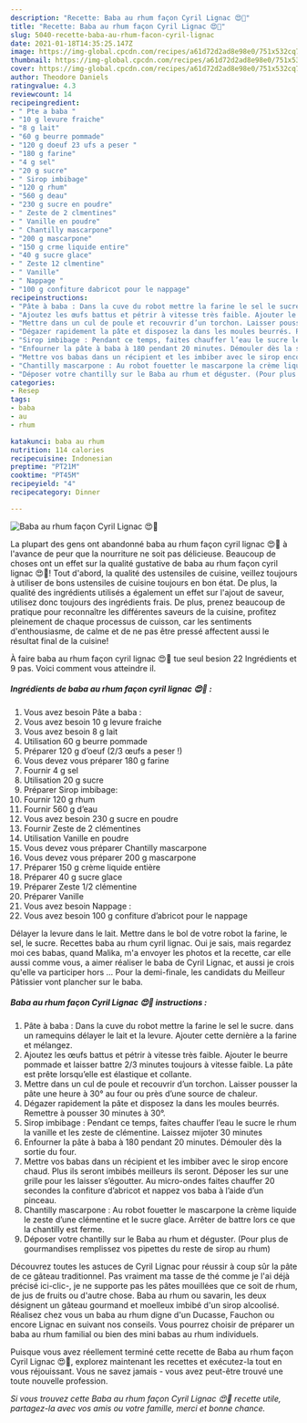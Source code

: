 ```yaml
---
description: "Recette: Baba au rhum façon Cyril Lignac 😍🤪"
title: "Recette: Baba au rhum façon Cyril Lignac 😍🤪"
slug: 5040-recette-baba-au-rhum-facon-cyril-lignac
date: 2021-01-18T14:35:25.147Z
image: https://img-global.cpcdn.com/recipes/a61d72d2ad8e98e0/751x532cq70/baba-au-rhum-facon-cyril-lignac-😍🤪-photo-principale-de-la-recette.jpg
thumbnail: https://img-global.cpcdn.com/recipes/a61d72d2ad8e98e0/751x532cq70/baba-au-rhum-facon-cyril-lignac-😍🤪-photo-principale-de-la-recette.jpg
cover: https://img-global.cpcdn.com/recipes/a61d72d2ad8e98e0/751x532cq70/baba-au-rhum-facon-cyril-lignac-😍🤪-photo-principale-de-la-recette.jpg
author: Theodore Daniels
ratingvalue: 4.3
reviewcount: 14
recipeingredient:
- " Pte a baba "
- "10 g levure fraiche"
- "8 g lait"
- "60 g beurre pommade"
- "120 g doeuf 23 ufs a peser "
- "180 g farine"
- "4 g sel"
- "20 g sucre"
- " Sirop imbibage"
- "120 g rhum"
- "560 g deau"
- "230 g sucre en poudre"
- " Zeste de 2 clmentines"
- " Vanille en poudre"
- " Chantilly mascarpone"
- "200 g mascarpone"
- "150 g crme liquide entire"
- "40 g sucre glace"
- " Zeste 12 clmentine"
- " Vanille"
- " Nappage "
- "100 g confiture dabricot pour le nappage"
recipeinstructions:
- "Pâte à baba : Dans la cuve du robot mettre la farine le sel le sucre. dans un ramequins délayer le lait et la levure. Ajouter cette dernière a la farine et mélangez."
- "Ajoutez les œufs battus et pétrir à vitesse très faible. Ajouter le beurre pommade et laisser battre 2/3 minutes toujours à vitesse faible. La pâte est prête lorsqu’elle est élastique et collante."
- "Mettre dans un cul de poule et recouvrir d’un torchon. Laisser pousser la pâte une heure à 30° au four ou près d’une source de chaleur."
- "Dégazer rapidement la pâte et disposez la dans les moules beurrés. Remettre à pousser 30 minutes à 30°."
- "Sirop imbibage : Pendant ce temps, faites chauffer l’eau le sucre le rhum la vanille et les zeste de clémentine. Laissez mijoter 30 minutes"
- "Enfourner la pâte à baba à 180 pendant 20 minutes. Démouler dès la sortie du four."
- "Mettre vos babas dans un récipient et les imbiber avec le sirop encore chaud. Plus ils seront imbibés meilleurs ils seront. Déposer les sur une grille pour les laisser s’égoutter. Au micro-ondes faites chauffer 20 secondes la confiture d’abricot et nappez vos baba à l’aide d’un pinceau."
- "Chantilly mascarpone : Au robot fouetter le mascarpone la crème liquide le zeste d’une clémentine et le sucre glace. Arrêter de battre lors ce que la chantilly est ferme."
- "Déposer votre chantilly sur le Baba au rhum et déguster. (Pour plus de gourmandises remplissez vos pipettes du reste de sirop au rhum)"
categories:
- Resep
tags:
- baba
- au
- rhum

katakunci: baba au rhum 
nutrition: 114 calories
recipecuisine: Indonesian
preptime: "PT21M"
cooktime: "PT45M"
recipeyield: "4"
recipecategory: Dinner

---
```



![Baba au rhum façon Cyril Lignac 😍🤪](https://img-global.cpcdn.com/recipes/a61d72d2ad8e98e0/751x532cq70/baba-au-rhum-facon-cyril-lignac-😍🤪-photo-principale-de-la-recette.jpg)

La plupart des gens ont abandonné baba au rhum façon cyril lignac 😍🤪 à l'avance de peur que la nourriture ne soit pas délicieuse. Beaucoup de choses ont un effet sur la qualité gustative de baba au rhum façon cyril lignac 😍🤪! Tout d'abord, la qualité des ustensiles de cuisine, veillez toujours à utiliser de bons ustensiles de cuisine toujours en bon état. De plus, la qualité des ingrédients utilisés a également un effet sur l'ajout de saveur, utilisez donc toujours des ingrédients frais. De plus, prenez beaucoup de pratique pour reconnaître les différentes saveurs de la cuisine, profitez pleinement de chaque processus de cuisson, car les sentiments d'enthousiasme, de calme et de ne pas être pressé affectent aussi le résultat final de la cuisine!

<!--inarticleads1-->

À faire baba au rhum façon cyril lignac 😍🤪 tue seul besion 22 Ingrédients et 9 pas. Voici comment vous atteindre il.

##### Ingrédients de baba au rhum façon cyril lignac 😍🤪 :

1. Vous avez besoin  Pâte a baba :
1. Vous avez besoin 10 g levure fraiche
1. Vous avez besoin 8 g lait
1. Utilisation 60 g beurre pommade
1. Préparer 120 g d’oeuf (2/3 œufs a peser !)
1. Vous devez vous préparer 180 g farine
1. Fournir 4 g sel
1. Utilisation 20 g sucre
1. Préparer  Sirop imbibage:
1. Fournir 120 g rhum
1. Fournir 560 g d’eau
1. Vous avez besoin 230 g sucre en poudre
1. Fournir  Zeste de 2 clémentines
1. Utilisation  Vanille en poudre
1. Vous devez vous préparer  Chantilly mascarpone
1. Vous devez vous préparer 200 g mascarpone
1. Préparer 150 g crème liquide entière
1. Préparer 40 g sucre glace
1. Préparer  Zeste 1/2 clémentine
1. Préparer  Vanille
1. Vous avez besoin  Nappage :
1. Vous avez besoin 100 g confiture d’abricot pour le nappage


Délayer la levure dans le lait. Mettre dans le bol de votre robot la farine, le sel, le sucre. Recettes baba au rhum cyril lignac. Oui je sais, mais regardez moi ces babas, quand Malika, m&#39;a envoyer les photos et la recette, car elle aussi comme vous, a aimer réaliser le baba de Cyril Lignac, et aussi je crois qu&#39;elle va participer hors … Pour la demi-finale, les candidats du Meilleur Pâtissier vont plancher sur le baba. 

<!--inarticleads2-->

##### Baba au rhum façon Cyril Lignac 😍🤪 instructions :

1. Pâte à baba : Dans la cuve du robot mettre la farine le sel le sucre. dans un ramequins délayer le lait et la levure. Ajouter cette dernière a la farine et mélangez.
1. Ajoutez les œufs battus et pétrir à vitesse très faible. Ajouter le beurre pommade et laisser battre 2/3 minutes toujours à vitesse faible. La pâte est prête lorsqu’elle est élastique et collante.
1. Mettre dans un cul de poule et recouvrir d’un torchon. Laisser pousser la pâte une heure à 30° au four ou près d’une source de chaleur.
1. Dégazer rapidement la pâte et disposez la dans les moules beurrés. Remettre à pousser 30 minutes à 30°.
1. Sirop imbibage : Pendant ce temps, faites chauffer l’eau le sucre le rhum la vanille et les zeste de clémentine. Laissez mijoter 30 minutes
1. Enfourner la pâte à baba à 180 pendant 20 minutes. Démouler dès la sortie du four.
1. Mettre vos babas dans un récipient et les imbiber avec le sirop encore chaud. Plus ils seront imbibés meilleurs ils seront. Déposer les sur une grille pour les laisser s’égoutter. Au micro-ondes faites chauffer 20 secondes la confiture d’abricot et nappez vos baba à l’aide d’un pinceau.
1. Chantilly mascarpone : Au robot fouetter le mascarpone la crème liquide le zeste d’une clémentine et le sucre glace. Arrêter de battre lors ce que la chantilly est ferme.
1. Déposer votre chantilly sur le Baba au rhum et déguster. (Pour plus de gourmandises remplissez vos pipettes du reste de sirop au rhum)


Découvrez toutes les astuces de Cyril Lignac pour réussir à coup sûr la pâte de ce gâteau traditionnel. Pas vraiment ma tasse de thé comme je l&#39;ai déjà précisé ici-clic-, je ne supporte pas les pâtes mouillées que ce soit de rhum, de jus de fruits ou d&#39;autre chose. Baba au rhum ou savarin, les deux désignent un gâteau gourmand et moelleux imbibé d&#39;un sirop alcoolisé. Réalisez chez vous un baba au rhum digne d&#39;un Ducasse, Fauchon ou encore Lignac en suivant nos conseils. Vous pourrez choisir de préparer un baba au rhum familial ou bien des mini babas au rhum individuels. 

<!--inarticleads1-->

<p>
Puisque vous avez réellement terminé cette recette de Baba au rhum façon Cyril Lignac 😍🤪, explorez maintenant les recettes et exécutez-la tout en vous réjouissant. Vous ne savez jamais - vous avez peut-être trouvé une toute nouvelle profession.
</p>

<p>
<i>Si vous trouvez cette Baba au rhum façon Cyril Lignac 😍🤪 recette utile, partagez-la avec vos amis ou votre famille, merci et bonne chance.</i>
</p>
